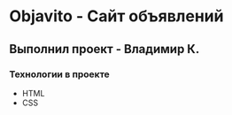 # Objavito - Сайт объявлений


## Выполнил проект - Владимир К.

### Технологии в проекте
 - HTML
 - CSS
